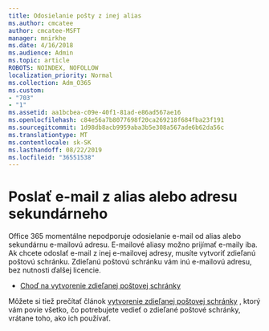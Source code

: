 ```yaml
---
title: Odosielanie pošty z inej alias
ms.author: cmcatee
author: cmcatee-MSFT
manager: mnirkhe
ms.date: 4/16/2018
ms.audience: Admin
ms.topic: article
ROBOTS: NOINDEX, NOFOLLOW
localization_priority: Normal
ms.collection: Adm_O365
ms.custom:
- "703"
- "1"
ms.assetid: aa1bcbea-c09e-40f1-81ad-e86ad567ae16
ms.openlocfilehash: c84e56a7b8077698f20ca269218f684fba23f191
ms.sourcegitcommit: 1d98db8acb9959aba3b5e308a567ade6b62da56c
ms.translationtype: MT
ms.contentlocale: sk-SK
ms.lasthandoff: 08/22/2019
ms.locfileid: "36551538"
---
```

# <a name="send-email-from-an-alias-or-secondary-address"></a>Poslať e-mail z alias alebo adresu sekundárneho

Office 365 momentálne nepodporuje odosielanie e-mail od alias alebo sekundárnu e-mailovú adresu. E-mailové aliasy možno prijímať e-maily iba. Ak chcete odoslať e-mail z inej e-mailovej adresy, musíte vytvoriť zdieľanú poštovú schránku. Zdieľanú poštovú schránku vám inú e-mailovú adresu, bez nutnosti ďalšej licencie.
  
- [Choď na vytvorenie zdieľanej poštovej schránky](https://portal.office.com/AdminPortal/Home#/AssistedGuide/addemailoptions)

Môžete si tiež prečítať článok [vytvorenie zdieľanej poštovej schránky](https://docs.microsoft.com/office365/admin/email/create-a-shared-mailbox) , ktorý vám povie všetko, čo potrebujete vedieť o zdieľané poštové schránky, vrátane toho, ako ich používať.